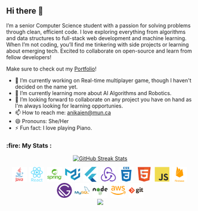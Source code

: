 ## Hi there 👋

I’m a senior Computer Science student with a passion for solving problems through clean, efficient code. I love exploring everything from algorithms and data structures to full-stack web development and machine learning. When I’m not coding, you’ll find me tinkering with side projects or learning about emerging tech. Excited to collaborate on open-source and learn from fellow developers!

Make sure to check out my [Portfolio](https://www.cs.mun.ca/~anikaien/)!
- 🔭 I’m currently working on Real-time multiplayer game, though I haven't decided on the name yet.
- 🌱 I’m currently learning more about AI Algorithms and Robotics.
- 👯 I’m looking forward to collaborate on any project you have on hand as I'm always looking for learning opportunies.
- 📫 How to reach me: anikaien@mun.ca
- 😄 Pronouns: She/Her
- ⚡ Fun fact: I love playing Piano.


<h3>:fire: My Stats :</h3>
<p align="center">
  <a href="https://git.io/streak-stats">
    <img src="http://github-readme-streak-stats.herokuapp.com?user=anahitana&layout=compact&theme=vision-friendly-dark" alt="GitHub Streak Stats" />
  </a>
</p>

<div id="header" align="center">
  <img src="https://github.com/devicons/devicon/blob/master/icons/java/java-original-wordmark.svg" title="Java" alt="Java" width="40" height="40"/>&nbsp;
  <img src="https://github.com/devicons/devicon/blob/master/icons/react/react-original-wordmark.svg" title="React" alt="React" width="40" height="40"/>&nbsp;
  <img src="https://github.com/devicons/devicon/blob/master/icons/spring/spring-original-wordmark.svg" title="Spring" alt="Spring" width="40" height="40"/>&nbsp;
  <img src="https://github.com/devicons/devicon/blob/master/icons/materialui/materialui-original.svg" title="Material UI" alt="Material UI" width="40" height="40"/>&nbsp;
  <img src="https://github.com/devicons/devicon/blob/master/icons/flutter/flutter-original.svg" title="Flutter" alt="Flutter" width="40" height="40"/>&nbsp;
  <img src="https://github.com/devicons/devicon/blob/master/icons/redux/redux-original.svg" title="Redux" alt="Redux " width="40" height="40"/>&nbsp;
  <img src="https://github.com/devicons/devicon/blob/master/icons/css3/css3-plain-wordmark.svg"  title="CSS3" alt="CSS" width="40" height="40"/>&nbsp;
  <img src="https://github.com/devicons/devicon/blob/master/icons/html5/html5-original.svg" title="HTML5" alt="HTML" width="40" height="40"/>&nbsp;
  <img src="https://github.com/devicons/devicon/blob/master/icons/javascript/javascript-original.svg" title="JavaScript" alt="JavaScript" width="40" height="40"/>&nbsp;
  <img src="https://github.com/devicons/devicon/blob/master/icons/firebase/firebase-plain-wordmark.svg" title="Firebase" alt="Firebase" width="40" height="40"/>&nbsp;
  <img src="https://github.com/devicons/devicon/blob/master/icons/gatsby/gatsby-original.svg" title="Gatsby"  alt="Gatsby" width="40" height="40"/>&nbsp;
  <img src="https://github.com/devicons/devicon/blob/master/icons/mysql/mysql-original-wordmark.svg" title="MySQL"  alt="MySQL" width="40" height="40"/>&nbsp;
  <img src="https://github.com/devicons/devicon/blob/master/icons/nodejs/nodejs-original-wordmark.svg" title="NodeJS" alt="NodeJS" width="40" height="40"/>&nbsp;
  <img src="https://github.com/devicons/devicon/blob/master/icons/amazonwebservices/amazonwebservices-plain-wordmark.svg" title="AWS" alt="AWS" width="40" height="40"/>&nbsp;
  <img src="https://github.com/devicons/devicon/blob/master/icons/git/git-original-wordmark.svg" title="Git" **alt="Git" width="40" height="40"/>
</div>

<div id="header" align="center">
  <img src="https://miro.medium.com/v2/resize:fit:720/format:webp/1*UxHoxcxQXAFMk4z-zl1wKw.gif" width="500"/>
</div>
<!--[![Top Langs](https://github-readme-stats.vercel.app/api/top-langs/?username=anahita&layout=compact&theme=vision-friendly-dark)](https://github.com/anuraghazra/github-readme-stats)-->
